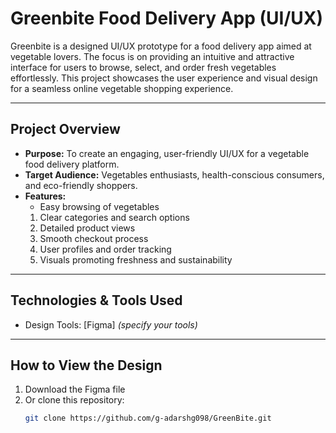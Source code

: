 # Greenbite  Food Delivery App (UI/UX)

Greenbite is a designed UI/UX prototype for a food delivery app aimed at vegetable lovers. The focus is on providing an intuitive and attractive interface for users to browse, select, and order fresh vegetables effortlessly. This project showcases the user experience and visual design for a seamless online vegetable shopping experience.

---

## Project Overview

- **Purpose:** To create an engaging, user-friendly UI/UX for a vegetable food delivery platform.
- **Target Audience:** Vegetables enthusiasts, health-conscious consumers, and eco-friendly shoppers.
- **Features:**  
  - Easy browsing of vegetables  
  1. Clear categories and search options  
  2. Detailed product views  
  3. Smooth checkout process  
  4. User profiles and order tracking  
  5. Visuals promoting freshness and sustainability

---

## Technologies & Tools Used

- Design Tools: [Figma] *(specify your tools)*  


---

## How to View the Design

1. Download the Figma file 
2. Or clone this repository:
   ```bash  
   git clone https://github.com/g-adarshg098/GreenBite.git
